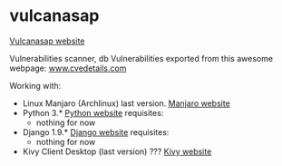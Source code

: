 # vulcanasap
[Vulcanasap website](http://limbail.github.io/vulcanasap/)

Vulnerabilities scanner, db Vulnerabilities exported from this awesome webpage: www.cvedetails.com

Working with:
- Linux Manjaro (Archlinux) last version. [Manjaro website](https://manjaro.github.io/)
- Python 3.* [Python website](https://www.python.org/)
    requisites:
    - nothing for now
- Django 1.9.* [Django website](https://www.djangoproject.com/)
    requisites:
    - nothing for now
- Kivy Client Desktop (last version) ??? [Kivy website](https://kivy.org/)
